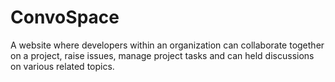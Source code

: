 # ConvoSpace
A website where developers within an organization can collaborate together on a project, raise issues, manage project tasks and can held discussions on various related topics.
